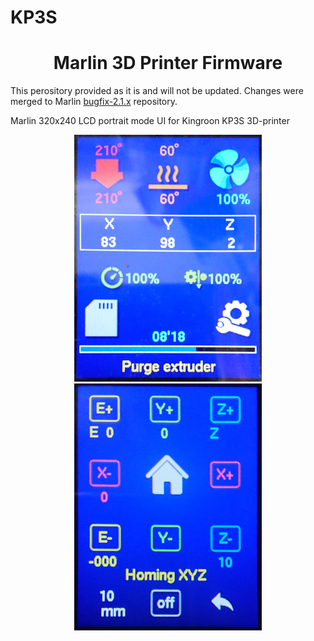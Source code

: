 # KP3S
<h1 align="center">Marlin 3D Printer Firmware</h1>

<p>This perository provided as it is and will not be updated. Changes were merged to Marlin <a href="https://github.com/MarlinFirmware/Marlin/">bugfix-2.1.x</a> repository.</p>

<p>Marlin 320x240 LCD portrait mode UI for Kingroon KP3S 3D-printer</p>

<p align="center">
    <img alt="Main screen" src="img/main.jpg"></a>
    <img alt="Move axies screen" src="img/move.jpg"></a>
</p>

